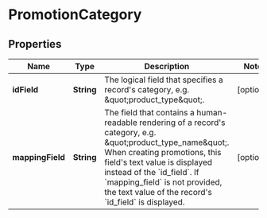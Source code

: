 

# PromotionCategory


## Properties

Name | Type | Description | Notes
------------ | ------------- | ------------- | -------------
**idField** | **String** | The logical field that specifies a record&#39;s category, e.g. \&quot;product_type\&quot;. |  [optional]
**mappingField** | **String** | The field that contains a human-readable rendering of a record&#39;s category, e.g. \&quot;product_type_name\&quot;. When creating promotions, this field&#39;s text value is displayed instead of the &#x60;id_field&#x60;. If &#x60;mapping_field&#x60; is not provided, the text value of the record&#39;s &#x60;id_field&#x60; is displayed. |  [optional]




